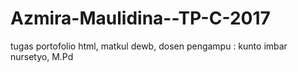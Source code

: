 # Azmira-Maulidina--TP-C-2017
 tugas portofolio html, matkul dewb, dosen pengampu : kunto imbar nursetyo, M.Pd
